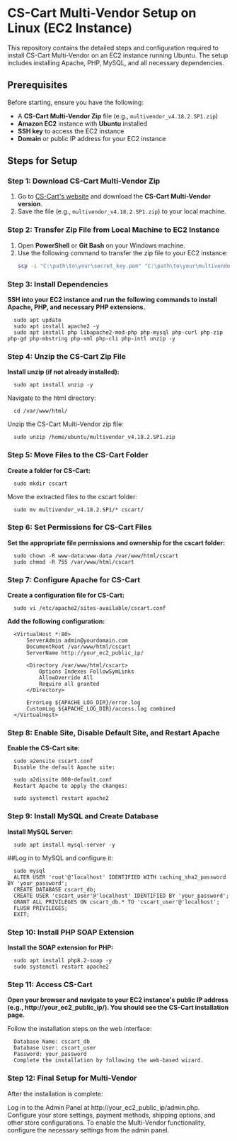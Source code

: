 # CS-Cart Multi-Vendor Setup on Linux (EC2 Instance)

This repository contains the detailed steps and configuration required to install CS-Cart Multi-Vendor on an EC2 instance running Ubuntu. The setup includes installing Apache, PHP, MySQL, and all necessary dependencies.

## Prerequisites
Before starting, ensure you have the following:
- A **CS-Cart Multi-Vendor Zip** file (e.g., `multivendor_v4.18.2.SP1.zip`)
- **Amazon EC2** instance with **Ubuntu** installed
- **SSH key** to access the EC2 instance
- **Domain** or public IP address for your EC2 instance

## Steps for Setup

### Step 1: Download CS-Cart Multi-Vendor Zip
1. Go to [CS-Cart's website](https://www.cs-cart.com/) and download the **CS-Cart Multi-Vendor version**.
2. Save the file (e.g., `multivendor_v4.18.2.SP1.zip`) to your local machine.

### Step 2: Transfer Zip File from Local Machine to EC2 Instance
1. Open **PowerShell** or **Git Bash** on your Windows machine.
2. Use the following command to transfer the zip file to your EC2 instance:
   ```bash
   scp -i "C:\path\to\your\secret_key.pem" "C:\path\to\your\multivendor_v4.18.2.SP1.zip" ubuntu@<your-ec2-public-ip>:/home/ubuntu/

### Step 3: Install Dependencies ###
   **SSH into your EC2 instance and run the following commands to install Apache, PHP, and necessary PHP extensions.**

      sudo apt update
      sudo apt install apache2 -y
      sudo apt install php libapache2-mod-php php-mysql php-curl php-zip php-gd php-mbstring php-xml php-cli php-intl unzip -y
   
### Step 4: Unzip the CS-Cart Zip File ###

   **Install unzip (if not already installed):**


      sudo apt install unzip -y
   Navigate to the html directory:


      cd /var/www/html/
   Unzip the CS-Cart Multi-Vendor zip file:

      sudo unzip /home/ubuntu/multivendor_v4.18.2.SP1.zip

### Step 5: Move Files to the CS-Cart Folder ###
   **Create a folder for CS-Cart:**


      sudo mkdir cscart
   Move the extracted files to the cscart folder:


      sudo mv multivendor_v4.18.2.SP1/* cscart/

### Step 6: Set Permissions for CS-Cart Files ###
   **Set the appropriate file permissions and ownership for the cscart folder:**


      sudo chown -R www-data:www-data /var/www/html/cscart
      sudo chmod -R 755 /var/www/html/cscart
### Step 7: Configure Apache for CS-Cart ###
   **Create a configuration file for CS-Cart:**


      sudo vi /etc/apache2/sites-available/cscart.conf
   **Add the following configuration:**


      <VirtualHost *:80>
          ServerAdmin admin@yourdomain.com
          DocumentRoot /var/www/html/cscart
          ServerName http://your_ec2_public_ip/
      
          <Directory /var/www/html/cscart>
              Options Indexes FollowSymLinks
              AllowOverride All
              Require all granted
          </Directory>
      
          ErrorLog ${APACHE_LOG_DIR}/error.log
          CustomLog ${APACHE_LOG_DIR}/access.log combined
      </VirtualHost>

### Step 8: Enable Site, Disable Default Site, and Restart Apache ###

   **Enable the CS-Cart site:**


      sudo a2ensite cscart.conf
      Disable the default Apache site:
      
      sudo a2dissite 000-default.conf
      Restart Apache to apply the changes:   
   
      sudo systemctl restart apache2
   
### Step 9: Install MySQL and Create Database ###
   **Install MySQL Server:**


      sudo apt install mysql-server -y
   ##Log in to MySQL and configure it:

      sudo mysql
      ALTER USER 'root'@'localhost' IDENTIFIED WITH caching_sha2_password BY 'your_password';
      CREATE DATABASE cscart_db;
      CREATE USER 'cscart_user'@'localhost' IDENTIFIED BY 'your_password';
      GRANT ALL PRIVILEGES ON cscart_db.* TO 'cscart_user'@'localhost';
      FLUSH PRIVILEGES;
      EXIT;

### Step 10: Install PHP SOAP Extension ###

   **Install the SOAP extension for PHP:**


      sudo apt install php8.2-soap -y
      sudo systemctl restart apache2

### Step 11: Access CS-Cart ###

   **Open your browser and navigate to your EC2 instance's public IP address (e.g., http://your_ec2_public_ip/). You should see the CS-Cart installation page.**

   Follow the installation steps on the web interface:

      Database Name: cscart_db
      Database User: cscart_user
      Password: your_password
      Complete the installation by following the web-based wizard.

### Step 12: Final Setup for Multi-Vendor ###
   After the installation is complete:

   Log in to the Admin Panel at http://your_ec2_public_ip/admin.php.
   Configure your store settings, payment methods, shipping options, and other store configurations.
   To enable the Multi-Vendor functionality, configure the necessary settings from the admin panel.
